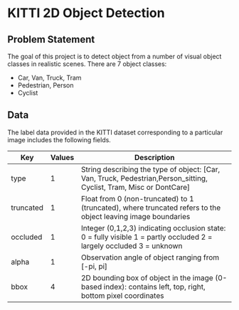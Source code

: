 # KITTI 2D Object Detection

## Problem Statement
The goal of this project is to detect object from a number of visual object classes in realistic scenes. There are 7 object classes:
- Car, Van, Truck, Tram
- Pedestrian, Person
- Cyclist

## Data
The label data provided in the KITTI dataset corresponding to a particular image includes the following fields.

| Key       	| Values 	| Description                                                                                                           	|
|-----------	|--------	|-----------------------------------------------------------------------------------------------------------------------	|
| type      	| 1      	| String describing the type of object: [Car, Van, Truck, Pedestrian,Person_sitting, Cyclist, Tram, Misc or DontCare]   	|
| truncated 	| 1      	| Float from 0 (non-truncated) to 1 (truncated), where truncated refers to the object leaving image boundaries          	|
| occluded  	| 1      	| Integer (0,1,2,3) indicating occlusion state:  0 = fully visible 1 = partly occluded 2 = largely occluded 3 = unknown 	|
| alpha     	| 1      	| Observation angle of object ranging from [-pi, pi]                                                                    	|
| bbox      	| 4      	| 2D bounding box of object in the image (0-based index): contains left, top, right, bottom pixel coordinates           	|



